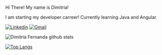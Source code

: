 Hi There! My name is Dimitria!

I am starting my developer carreer! Currently learning Java and Angular.

[![Linkedin](https://img.shields.io/badge/-dimitriafernanda-blue?style=flat-square&logo=Linkedin&logoColor=white&link=https://www.linkedin.com/in/dimitriafernanda)](https://www.linkedin.com/in/dimitriafernanda/)
[![Gmail](https://img.shields.io/badge/-dimitriafernanda1@gmail.com-c14438?style=flat-square&logo=Gmail&logoColor=white&link=mailto:dimitriafernanda1@gmail.com)](mailto:dimitriafernanda1@gmail.com) 


![Dimitria Fernanda github stats](https://github-readme-stats.vercel.app/api?username=maybe3&show_icons=true&theme=dark)

[![Top Langs](https://github-readme-stats.vercel.app/api/top-langs/?username=maybe3&layout=compact&langs_count=15)](https://github.com/maybe3/github-readme-stats)
